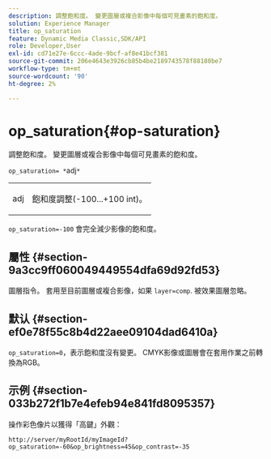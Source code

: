 ```yaml
---
description: 調整飽和度。 變更圖層或複合影像中每個可見畫素的飽和度。
solution: Experience Manager
title: op_saturation
feature: Dynamic Media Classic,SDK/API
role: Developer,User
exl-id: cd71e27e-6ccc-4ade-9bcf-af8e41bcf381
source-git-commit: 206e4643e3926cb85b4be2189743578f88180be7
workflow-type: tm+mt
source-wordcount: '90'
ht-degree: 2%

---
```


# op_saturation{#op-saturation}

調整飽和度。 變更圖層或複合影像中每個可見畫素的飽和度。

`op_saturation= *`adj`*`

<table id="simpletable_5F118A28FE674B06A16F6F19C56B4594"> 
 <tr class="strow"> 
  <td class="stentry"> <p><span class="varname"> adj</span> </p> </td> 
  <td class="stentry"> <p>飽和度調整(-100...+100 int)。 </p></td> 
 </tr> 
</table>

`op_saturation=-100` 會完全減少影像的飽和度。

## 屬性 {#section-9a3cc9ff060049449554dfa69d92fd53}

圖層指令。 套用至目前圖層或複合影像，如果 `layer=comp`. 被效果圖層忽略。

## 默认 {#section-ef0e78f55c8b4d22aee09104dad6410a}

`op_saturation=0`，表示飽和度沒有變更。 CMYK影像或圖層會在套用作業之前轉換為RGB。

## 示例 {#section-033b272f1b7e4efeb94e841fd8095357}

操作彩色像片以獲得「高鍵」外觀：

`http://server/myRootId/myImageId?op_saturation=-60&op_brightness=45&op_contrast=-35`
